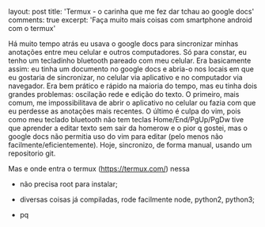 layout: post
title: 'Termux - o carinha que me fez dar tchau ao google docs'
comments: true
excerpt: 'Faça muito mais coisas com smartphone android com o termux'

Há muito tempo atrás eu usava o google docs para sincronizar minhas anotações entre meu celular e outros computadores. Só para constar, eu tenho um tecladinho bluetooth pareado com meu celular. Era basicamente assim: eu tinha um documento no google docs e abria-o nos locais em que eu gostaria de sincronizar, no celular via aplicativo e no computador via navegador. Era bem prático e rápido na maioria do tempo, mas eu tinha dois grandes problemas: oscilação rede e edição do texto. O primeiro, mais comum, me impossibilitava de abrir o aplicativo no celular ou fazia com que eu perdesse as anotações mais recentes. O último é culpa do vim, pois como meu teclado bluetooth não tem teclas Home/End/PgUp/PgDw tive que aprender a editar texto sem sair da homerow e o pior q gostei, mas o google docs não permitia uso do vim para editar (pelo menos não facilmente/eficientemente). Hoje, sincronizo, de forma manual, usando um repositorio git.

Mas e onde entra o termux (https://termux.com/) nessa

- não precisa root para instalar;
- diversas coisas já compiladas, rode facilmente node, python2, python3;

- pq
